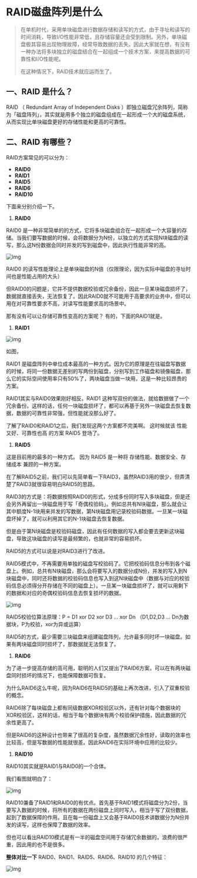 # RAID磁盘阵列是什么

> 在单机时代，采用单块磁盘进行数据存储和读写的方式，由于寻址和读写的时间消耗，导致I/O性能非常低，且存储容量还会受到限制。另外，单块磁盘极其容易出现物理故障，经常导致数据的丢失。因此大家就在想，有没有一种办法将多块独立的磁盘结合在一起组成一个技术方案，来提高数据的可靠性和I/O性能呢。
>
> 在这种情况下，RAID技术就应运而生了。

## 一、RAID 是什么？

RAID （ Redundant Array of Independent Disks ）即独立磁盘冗余阵列，简称为「磁盘阵列」，其实就是用多个独立的磁盘组成在一起形成一个大的磁盘系统，从而实现比单块磁盘更好的存储性能和更高的可靠性。

## 二、RAID 有哪些？

RAID方案常见的可以分为：

- **RAID0**
- **RAID1**
- **RAID5**
- **RAID6**
- **RAID10**

下面来分别介绍一下。

1. **RAID0**

RAID0 是一种非常简单的的方式，它将多块磁盘组合在一起形成一个大容量的存储。当我们要写数据的时候，会将数据分为N份，以独立的方式实现N块磁盘的读写，那么这N份数据会同时并发的写到磁盘中，因此执行性能非常的高。

![img](http://typicture.loopcode.online/image/v2-f19764545b5aef702dcf415aeaf4f53e_720w.jpg)

RAID0 的读写性能理论上是单块磁盘的N倍（仅限理论，因为实际中磁盘的寻址时间也是性能占用的大头）

但RAID0的问题是，它并不提供数据校验或冗余备份，因此一旦某块磁盘损坏了，数据就直接丢失，无法恢复了。因此RAID0就不可能用于高要求的业务中，但可以用在对可靠性要求不高，对读写性能要求高的场景中。

那有没有可以让存储可靠性变高的方案呢？
有的，下面的RAID1就是。

1. **RAID1**

![img](http://typicture.loopcode.online/image/v2-d96a366ea45552d769d9fd653e8122eb_720w.jpg)



如图，

RAID1 是磁盘阵列中单位成本最高的一种方式。因为它的原理是在往磁盘写数据的时候，将同一份数据无差别的写两份到磁盘，分别写到工作磁盘和镜像磁盘，那么它的实际空间使用率只有50%了，两块磁盘当做一块用，这是一种比较昂贵的方案。

RAID1其实与RAID0效果刚好相反。RAID1 这种写双份的做法，就给数据做了一个冗余备份。这样的话，任何一块磁盘损坏了，都可以再基于另外一块磁盘去恢复数据，数据的可靠性非常强，但性能就没那么好了。

了解了RAID0和RAID1之后，我们发现这两个方案都不完美啊。
这时候就该 性能又好、可靠性也高 的方案 RAID5 登场了。

1. **RAID5**

这是目前用的最多的一种方式。
因为 RAID5 是一种将 存储性能、数据安全、存储成本 兼顾的一种方案。

在了解RAID5之前，我们可以先简单看一下RAID3，虽然RAID3用的很少，但弄清楚了RAID3就很容易明白RAID5的思路。

RAID3的方式是：将数据按照RAID0的形式，分成多份同时写入多块磁盘，但是还会另外再留出一块磁盘用于写「奇偶校验码」。例如总共有N块磁盘，那么就会让其中额度N-1块用来并发的写数据，第N块磁盘用记录校验码数据。一旦某一块磁盘坏掉了，就可以利用其它的N-1块磁盘去恢复数据。

但是由于第N块磁盘是校验码磁盘，因此有任何数据的写入都会要去更新这块磁盘，导致这块磁盘的读写是最频繁的，也就非常的容易损坏。

RAID5的方式可以说是对RAID3进行了改进。

RAID5模式中，不再需要用单独的磁盘写校验码了。它把校验码信息分布到各个磁盘上。例如，总共有N块磁盘，那么会将要写入的数据分成N份，并发的写入到N块磁盘中，同时还将数据的校验码信息也写入到这N块磁盘中（数据与对应的校验码信息必须得分开存储在不同的磁盘上）。一旦某一块磁盘损坏了，就可以用剩下的数据和对应的奇偶校验码信息去恢复损坏的数据。

![img](http://typicture.loopcode.online/image/v2-b2b9390180a9e5bf186cab19c31192d9_720w.jpg)

RAID5校验位算法原理：P = D1 xor D2 xor D3 … xor Dn （D1,D2,D3 … Dn为数据块，P为校验，xor为异或运算）

RAID5的方式，最少需要三块磁盘来组建磁盘阵列，允许最多同时坏一块磁盘。如果有两块磁盘同时损坏了，那数据就无法恢复了。

1. **RAID6**

为了进一步提高存储的高可用，聪明的人们又提出了RAID6方案，可以在有两块磁盘同时损坏的情况下，也能保障数据可恢复。

为什么RAID6这么牛呢，因为RAID6在RAID5的基础上再次改进，引入了双重校验的概念。

RAID6除了每块磁盘上都有同级数据XOR校验区以外，还有针对每个数据块的XOR校验区，这样的话，相当于每个数据块有两个校验保护措施，因此数据的冗余性更高了。

但是RAID6的这种设计也带来了很高的复杂度，虽然数据冗余性好，读取的效率也比较高，但是写数据的性能就很差。因此RAID6在实际环境中应用的比较少。

1. **RAID10**

RAID10其实就是RAID1与RAID0的一个合体。

我们看图就明白了：

![img](http://typicture.loopcode.online/image/v2-aeb458ddba57d0e3742f6dc6a15b7756_720w.jpg)

RAID10兼备了RAID1和RAID0的有优点。首先基于RAID1模式将磁盘分为2份，当要写入数据的时候，将所有的数据在两份磁盘上同时写入，相当于写了双份数据，起到了数据保障的作用。且在每一份磁盘上又会基于RAID0技术讲数据分为N份并发的读写，这样也保障了数据的效率。

但也可以看出RAID10模式是有一半的磁盘空间用于存储冗余数据的，浪费的很严重，因此用的也不是很多。

**整体对比一下** RAID0、RAID1、RAID5、RAID6、RAID10 的几个特征：

![img](http://typicture.loopcode.online/image/v2-5cfded757c5569ebed65829e4d5f1c80_720w.jpg)